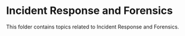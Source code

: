 # Incident Response and Forensics

This folder contains topics related to Incident Response and Forensics.